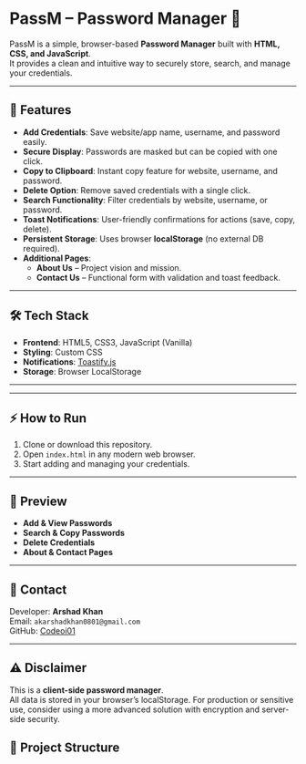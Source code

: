 # PassM – Password Manager 🔐

PassM is a simple, browser-based **Password Manager** built with **HTML, CSS, and JavaScript**.  
It provides a clean and intuitive way to securely store, search, and manage your credentials.

---

## 🚀 Features
- **Add Credentials**: Save website/app name, username, and password easily.
- **Secure Display**: Passwords are masked but can be copied with one click.
- **Copy to Clipboard**: Instant copy feature for website, username, and password.
- **Delete Option**: Remove saved credentials with a single click.
- **Search Functionality**: Filter credentials by website, username, or password.
- **Toast Notifications**: User-friendly confirmations for actions (save, copy, delete).
- **Persistent Storage**: Uses browser **localStorage** (no external DB required).
- **Additional Pages**:
  - **About Us** – Project vision and mission.
  - **Contact Us** – Functional form with validation and toast feedback.

---

## 🛠️ Tech Stack
- **Frontend**: HTML5, CSS3, JavaScript (Vanilla)
- **Styling**: Custom CSS
- **Notifications**: [Toastify.js](https://apvarun.github.io/toastify-js/)
- **Storage**: Browser LocalStorage

---




---

## ⚡ How to Run
1. Clone or download this repository.
2. Open `index.html` in any modern web browser.
3. Start adding and managing your credentials.

---

## 📸 Preview
- **Add & View Passwords**  
- **Search & Copy Passwords**  
- **Delete Credentials**  
- **About & Contact Pages**

---

## 📧 Contact
Developer: **Arshad Khan**  
Email: `akarshadkhan0801@gmail.com`  
GitHub: [Codeoi01](https://github.com/Codeoi01)

---

## ⚠️ Disclaimer
This is a **client-side password manager**.  
All data is stored in your browser’s localStorage. For production or sensitive use, consider using a more advanced solution with encryption and server-side security.


## 📂 Project Structure

